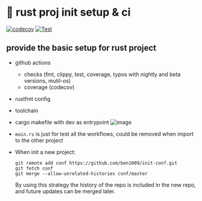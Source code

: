 # 🦀 rust proj init setup & ci

[![codecov](https://codecov.io/gh/ben1009/init-conf/branch/master/graph/badge.svg)](https://codecov.io/gh/ben1009/init-conf)
[![Test](https://github.com/ben1009/init-conf/actions/workflows/test.yml/badge.svg)](https://github.com/ben1009/init-conf/actions/workflows/test.yml)

## provide the basic setup for rust project

- github actions
  - checks (fmt, clippy, test, coverage, typos with nightly and beta versions, mutil-os)
  - coverage (codecov)
- rustfmt config
- toolchain
- cargo makefile with dev as entrypoint
  ![image](https://github.com/ben1009/init-conf/assets/1741864/97ebc089-4442-45d7-bcc3-3de40f1d65de)

- `main.rs` is just for test all the workflows, could be removed when import to the other project
- When init a new project:

  ```shell
  git remote add conf https://github.com/ben1009/init-conf.git
  git fetch conf
  git merge --allow-unrelated-histories conf/master
  ```

  By using this strategy the history of the repo is included in the new repo, and future updates can be merged later.
